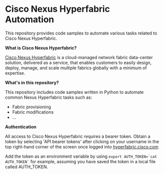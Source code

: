 # Cisco Nexus Hyperfabric Automation

This repository provides code samples to automate various tasks related to Cisco Nexus Hyperfabric. 

**What is Cisco Nexus Hyperfabric?**

[Cisco Nexus Hyperfabric](https://www.cisco.com/c/en/us/products/collateral/data-center-networking/nexus-hyperfabric/nexus-hyperfabric-ds.html) is a cloud-managed network fabric data-center solution, delivered as a service, that enables customers to easily design, deploy, manage, and scale multiple fabrics globally with a minimum of expertise.

**What's in this repository?**

This repository includes code samples written in Python to automate common Nexus Hyperfabric tasks such as:

* Fabric provisioning
* Fabric modifications
* ...

**Authentication**

All access to Cisco Nexus Hyperfabric requires a bearer token. Obtain a token by selecting 'API bearer tokens' after clicking on your username in the top right-hand corner of the screen once logged into [hyperfabric.cisco.com](https://hyperfabric.cisco.com)

Add the token as an environment variable by using ``` export AUTH_TOKEN=`cat AUTH_TOKEN` ``` for example, assuming you have saved the token in a local file called AUTH_TOKEN.
